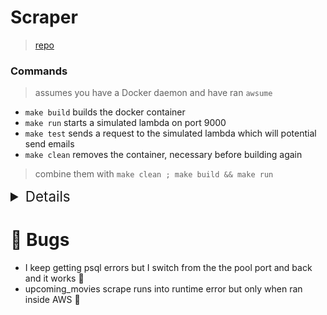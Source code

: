 # Scraper
> [repo](https://github.com/CodaBool/p09-web-scraper)

### Commands
> assumes you have a Docker daemon and have ran `awsume`
- `make build` builds the docker container
- `make run` starts a simulated lambda on port 9000
- `make test` sends a request to the simulated lambda which will potential send emails
- `make clean` removes the container, necessary before building again

> combine them with `make clean ; make build && make run`

<details>
<summary style="font-size: 1.4rem;">Details</summary>

### Build
> make sure you are in the same directory as the Dockerfile

`docker build -t scraper:latest .`

### Run
> make sure you have assumed role recently
```bash
docker run \
  -e AWS_ACCESS_KEY_ID=$AWS_ACCESS_KEY_ID \
  -e AWS_SECRET_ACCESS_KEY=$AWS_SECRET_ACCESS_KEY \
  -e AWS_SESSION_TOKEN=$AWS_SESSION_TOKEN \
  -p 9000:8080 \
  --name scraper \
  scraper:latest scraper
```

### Test
> In a different terminal run a curl against the running container. You can edit the data json to test different input

`curl -XPOST "http://localhost:9000/2015-03-31/functions/function/invocations" -d '{}'`

### Remove
`docker rm scraper`

### Alternative
Building docker containers between changes can be time consuming. For this reason the JavaScript file can be ran locally without Docker by running `npm start`


</details>


# 🐛 Bugs
- I keep getting psql errors but I switch from the the pool port and back and it works 🤷
- upcoming_movies scrape runs into runtime error but only when ran inside AWS 🤷